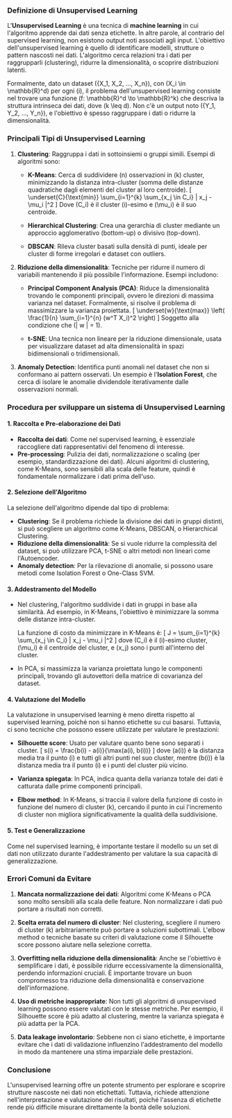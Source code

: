 ### Definizione di Unsupervised Learning
L'**Unsupervised Learning** è una tecnica di **machine learning** in cui l'algoritmo apprende dai dati senza etichette. In altre parole, al contrario del supervised learning, non esistono output noti associati agli input. L'obiettivo dell'unsupervised learning è quello di identificare modelli, strutture o pattern nascosti nei dati. L'algoritmo cerca relazioni tra i dati per raggrupparli (clustering), ridurre la dimensionalità, o scoprire distribuzioni latenti.

Formalmente, dato un dataset \(\{X_1, X_2, ..., X_n\}\), con \(X_i \in \mathbb{R}^d\) per ogni \(i\), il problema dell'unsupervised learning consiste nel trovare una funzione \(f: \mathbb{R}^d \to \mathbb{R}^k\) che descriva la struttura intrinseca dei dati, dove \(k \leq d\). Non c'è un output noto \(\{Y_1, Y_2, ..., Y_n\}\), e l'obiettivo è spesso raggruppare i dati o ridurre la dimensionalità.

### Principali Tipi di Unsupervised Learning
1. **Clustering**: Raggruppa i dati in sottoinsiemi o gruppi simili. Esempi di algoritmi sono:
   - **K-Means**: Cerca di suddividere \(n\) osservazioni in \(k\) cluster, minimizzando la distanza intra-cluster (somma delle distanze quadratiche dagli elementi del cluster al loro centroide).
     \[
     \underset{C}{\text{min}} \sum_{i=1}^{k} \sum_{x_j \in C_i} \| x_j - \mu_i \|^2
     \]
     Dove \(C_i\) è il cluster \(i\)-esimo e \(\mu_i\) è il suo centroide.
   
   - **Hierarchical Clustering**: Crea una gerarchia di cluster mediante un approccio agglomerativo (bottom-up) o divisivo (top-down).
   
   - **DBSCAN**: Rileva cluster basati sulla densità di punti, ideale per cluster di forme irregolari e dataset con outliers.

2. **Riduzione della dimensionalità**: Tecniche per ridurre il numero di variabili mantenendo il più possibile l'informazione. Esempi includono:
   - **Principal Component Analysis (PCA)**: Riduce la dimensionalità trovando le componenti principali, ovvero le direzioni di massima varianza nel dataset. Formalmente, si risolve il problema di massimizzare la varianza proiettata.
     \[
     \underset{w}{\text{max}} \left( \frac{1}{n} \sum_{i=1}^{n} (w^T X_i)^2 \right)
     \]
     Soggetto alla condizione che \(\| w \| = 1\).
   
   - **t-SNE**: Una tecnica non lineare per la riduzione dimensionale, usata per visualizzare dataset ad alta dimensionalità in spazi bidimensionali o tridimensionali.

3. **Anomaly Detection**: Identifica punti anomali nel dataset che non si conformano ai pattern osservati. Un esempio è l'**Isolation Forest**, che cerca di isolare le anomalie dividendole iterativamente dalle osservazioni normali.

### Procedura per sviluppare un sistema di Unsupervised Learning

#### 1. Raccolta e Pre-elaborazione dei Dati
- **Raccolta dei dati**: Come nel supervised learning, è essenziale raccogliere dati rappresentativi del fenomeno di interesse.
- **Pre-processing**: Pulizia dei dati, normalizzazione o scaling (per esempio, standardizzazione dei dati). Alcuni algoritmi di clustering, come K-Means, sono sensibili alla scala delle feature, quindi è fondamentale normalizzare i dati prima dell'uso.

#### 2. Selezione dell'Algoritmo
La selezione dell'algoritmo dipende dal tipo di problema:
- **Clustering**: Se il problema richiede la divisione dei dati in gruppi distinti, si può scegliere un algoritmo come K-Means, DBSCAN, o Hierarchical Clustering.
- **Riduzione della dimensionalità**: Se si vuole ridurre la complessità del dataset, si può utilizzare PCA, t-SNE o altri metodi non lineari come l'Autoencoder.
- **Anomaly detection**: Per la rilevazione di anomalie, si possono usare metodi come Isolation Forest o One-Class SVM.

#### 3. Addestramento del Modello
- Nel clustering, l'algoritmo suddivide i dati in gruppi in base alla similarità. Ad esempio, in K-Means, l'obiettivo è minimizzare la somma delle distanze intra-cluster.
  
  La funzione di costo da minimizzare in K-Means è:
  \[
  J = \sum_{i=1}^{k} \sum_{x_j \in C_i} \| x_j - \mu_i \|^2
  \]
  dove \(C_i\) è il \(i\)-esimo cluster, \(\mu_i\) è il centroide del cluster, e \(x_j\) sono i punti all'interno del cluster.

- In PCA, si massimizza la varianza proiettata lungo le componenti principali, trovando gli autovettori della matrice di covarianza del dataset.

#### 4. Valutazione del Modello
La valutazione in unsupervised learning è meno diretta rispetto al supervised learning, poiché non si hanno etichette su cui basarsi. Tuttavia, ci sono tecniche che possono essere utilizzate per valutare le prestazioni:
- **Silhouette score**: Usato per valutare quanto bene sono separati i cluster.
  \[
  s(i) = \frac{b(i) - a(i)}{\max(a(i), b(i))}
  \]
  dove \(a(i)\) è la distanza media tra il punto \(i\) e tutti gli altri punti nel suo cluster, mentre \(b(i)\) è la distanza media tra il punto \(i\) e i punti del cluster più vicino.
  
- **Varianza spiegata**: In PCA, indica quanta della varianza totale dei dati è catturata dalle prime componenti principali.
  
- **Elbow method**: In K-Means, si traccia il valore della funzione di costo in funzione del numero di cluster \(k\), cercando il punto in cui l'incremento di cluster non migliora significativamente la qualità della suddivisione.

#### 5. Test e Generalizzazione
Come nel supervised learning, è importante testare il modello su un set di dati non utilizzato durante l'addestramento per valutare la sua capacità di generalizzazione.

### Errori Comuni da Evitare

1. **Mancata normalizzazione dei dati**: Algoritmi come K-Means o PCA sono molto sensibili alla scala delle feature. Non normalizzare i dati può portare a risultati non corretti.
  
2. **Scelta errata del numero di cluster**: Nel clustering, scegliere il numero di cluster \(k\) arbitrariamente può portare a soluzioni subottimali. L'elbow method o tecniche basate su criteri di valutazione come il Silhouette score possono aiutare nella selezione corretta.

3. **Overfitting nella riduzione della dimensionalità**: Anche se l'obiettivo è semplificare i dati, è possibile ridurre eccessivamente la dimensionalità, perdendo informazioni cruciali. È importante trovare un buon compromesso tra riduzione della dimensionalità e conservazione dell'informazione.

4. **Uso di metriche inappropriate**: Non tutti gli algoritmi di unsupervised learning possono essere valutati con le stesse metriche. Per esempio, il Silhouette score è più adatto al clustering, mentre la varianza spiegata è più adatta per la PCA.

5. **Data leakage involontario**: Sebbene non ci siano etichette, è importante evitare che i dati di validazione influenzino l'addestramento del modello in modo da mantenere una stima imparziale delle prestazioni.

### Conclusione
L'unsupervised learning offre un potente strumento per esplorare e scoprire strutture nascoste nei dati non etichettati. Tuttavia, richiede attenzione nell'interpretazione e valutazione dei risultati, poiché l'assenza di etichette rende più difficile misurare direttamente la bontà delle soluzioni.
